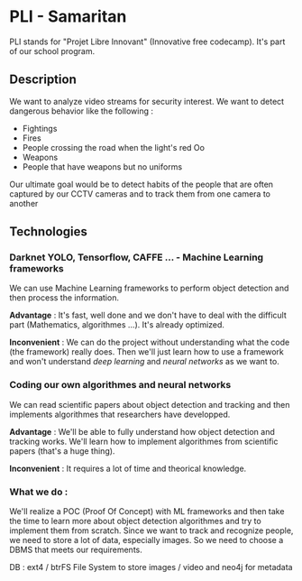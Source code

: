 # PLI - Samaritan

PLI stands for "Projet Libre Innovant" (Innovative free codecamp).
It's part of our school program.

## Description

We want to analyze video streams for security interest. We want
to detect dangerous behavior like the following :

- Fightings
- Fires
- People crossing the road when the light's red Oo
- Weapons
- People that have weapons but no uniforms

Our ultimate goal would be to detect habits of the people that are
often captured by our CCTV cameras and to track them from one camera to another

## Technologies


### Darknet YOLO, Tensorflow, CAFFE ... - Machine Learning frameworks

We can use Machine Learning frameworks to perform object detection and then process the information.

**Advantage** : It's fast, well done and we don't have to deal with the difficult part (Mathematics, algorithmes ...). It's already optimized.

**Inconvenient** : We can do the project without understanding what the code (the framework) really does. Then we'll just learn how to use a framework and won't understand *deep learning* and *neural networks* as we want to.



### Coding our own algorithmes and neural networks

We can read scientific papers about object detection and tracking and then implements algorithmes that researchers have developped.

**Advantage** : We'll be able to fully understand how object detection and tracking works. We'll learn how to implement algorithmes from scientific papers (that's a huge thing).

**Inconvenient** : It requires a lot of time and theorical knowledge.


### What we do :

We'll realize a POC (Proof Of Concept) with ML frameworks and then take the time to learn more about object detection algorithmes and try to implement them from scratch.
Since we want to track and recognize people, we need to store a lot of data, especially images. So we need to choose a DBMS that meets our requirements.


DB : ext4 / btrFS File System to store images / video and neo4j for metadata

